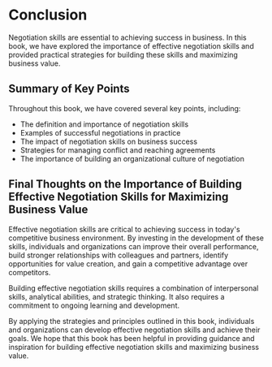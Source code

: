# Conclusion

Negotiation skills are essential to achieving success in business. In this book, we have explored the importance of effective negotiation skills and provided practical strategies for building these skills and maximizing business value.

Summary of Key Points
---------------------

Throughout this book, we have covered several key points, including:

* The definition and importance of negotiation skills
* Examples of successful negotiations in practice
* The impact of negotiation skills on business success
* Strategies for managing conflict and reaching agreements
* The importance of building an organizational culture of negotiation

Final Thoughts on the Importance of Building Effective Negotiation Skills for Maximizing Business Value
-------------------------------------------------------------------------------------------------------

Effective negotiation skills are critical to achieving success in today's competitive business environment. By investing in the development of these skills, individuals and organizations can improve their overall performance, build stronger relationships with colleagues and partners, identify opportunities for value creation, and gain a competitive advantage over competitors.

Building effective negotiation skills requires a combination of interpersonal skills, analytical abilities, and strategic thinking. It also requires a commitment to ongoing learning and development.

By applying the strategies and principles outlined in this book, individuals and organizations can develop effective negotiation skills and achieve their goals. We hope that this book has been helpful in providing guidance and inspiration for building effective negotiation skills and maximizing business value.